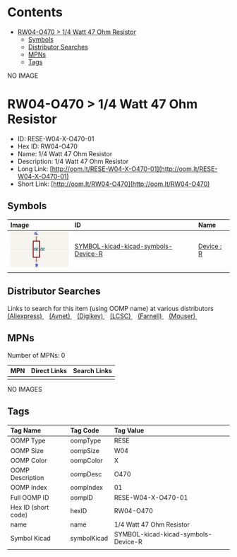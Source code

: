 



Contents
========

* [RW04-O470 > 1/4 Watt 47 Ohm Resistor](#rw04-o470--14-watt-47-ohm-resistor)
	* [Symbols](#symbols)
	* [Distributor Searches](#distributor-searches)
	* [MPNs](#mpns)
	* [Tags](#tags)
  
NO IMAGE  
# RW04-O470 > 1/4 Watt 47 Ohm Resistor

- ID: RESE-W04-X-O470-01
- Hex ID: RW04-O470
- Name: 1/4 Watt 47 Ohm Resistor
- Description: 1/4 Watt 47 Ohm Resistor
- Long Link: [http://oom.lt/RESE-W04-X-O470-01](http://oom.lt/RESE-W04-X-O470-01)
- Short Link: [http://oom.lt/RW04-O470](http://oom.lt/RW04-O470)

## Symbols
  

|Image|ID|Name|
| :--- | :--- | :--- |
|[![](https://raw.githubusercontent.com/oomlout/oomlout_OOMP_eda_V2/main/SYMBOL/kicad/kicad-symbols/Device/R/image_140.png)](https://github.com/oomlout/oomlout_OOMP_eda_V2/tree/main/SYMBOL/kicad/kicad-symbols/Device/R/)|[SYMBOL-kicad-kicad-symbols-Device-R](https://github.com/oomlout/oomlout_OOMP_eda_V2/tree/main/SYMBOL/kicad/kicad-symbols/Device/R/)|[Device : R](https://github.com/oomlout/oomlout_OOMP_eda_V2/tree/main/SYMBOL/kicad/kicad-symbols/Device/R/)|
||||

## Distributor Searches
  
Links to search for this item (using OOMP name) at various distributors  
[(Aliexpress) ](https://www.aliexpress.com/wholesale?SearchText=11171/4+Watt+47+Ohm+Resistor)&nbsp;&nbsp;&nbsp;[(Avnet) ](https://www.avnet.com/shop/us/search/1/4+Watt+47+Ohm+Resistor)&nbsp;&nbsp;&nbsp;[(Digikey) ](https://www.digikey.co.uk/en/products/result?s=1/4+Watt+47+Ohm+Resistor)&nbsp;&nbsp;&nbsp;[(LCSC) ](https://www.lcsc.com/search?q=1/4+Watt+47+Ohm+Resistor)&nbsp;&nbsp;&nbsp;[(Farnell) ](https://uk.farnell.com/search?st=1/4+Watt+47+Ohm+Resistor)&nbsp;&nbsp;&nbsp;[(Mouser) ](https://www.mouser.com/c/?q=1/4+Watt+47+Ohm+Resistor)&nbsp;&nbsp;&nbsp;
## MPNs
  
Number of MPNs: 0  

|MPN|Direct Links|Search Links|
| :--- | :--- | :--- |
||||
  
NO IMAGES  
## Tags
  

|Tag Name|Tag Code|Tag Value|
| :--- | :--- | :--- |
|OOMP Type|oompType|RESE|
|OOMP Size|oompSize|W04|
|OOMP Color|oompColor|X|
|OOMP Description|oompDesc|O470|
|OOMP Index|oompIndex|01|
|Full OOMP ID|oompID|RESE-W04-X-O470-01|
|Hex ID (short code)|hexID|RW04-O470|
|name|name|1/4 Watt 47 Ohm Resistor|
|Symbol Kicad|symbolKicad|SYMBOL-kicad-kicad-symbols-Device-R|
||||
